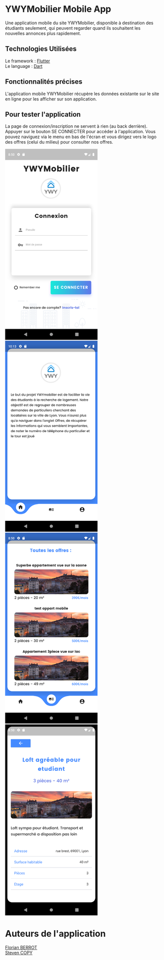 # YWYMobilier Mobile App

Une application mobile du site YWYMobilier, disponible à destination des étudiants seulement, qui peuvent regarder quand ils souhaitent les nouvelles annonces plus rapidement.

## Technologies Utilisées

Le framework : [Flutter](https://flutter.dev/)   
Le language : [Dart](https://dart.dev/)

## Fonctionnalités précises 

L'application mobile YWYMobilier récupère les données existante sur le site en ligne pour les afficher sur son application. 

##  Pour tester l'application 

La page de connexion/inscription ne servent à rien (au back derrière).
Appuyer sur le bouton SE CONNECTER pour accéder à l'application.
Vous pouvez naviguez via le menu en bas de l'écran et vous dirigez vers le logo des offres (celui du milieu) pour consulter nos offres.

<img src="Home.png" alt="Page de connexion" width="300"/><img src="Accueil.png" alt="Page d'accueil" width="300"/><img src="Offres.png" alt="Page des offres" width="300"/><img src="OffresDetails.png" alt="Détails d'une offre" width="300"/>

# Auteurs de l'application

[Florian BERROT](https://github.com/Flours06)  
[Steven COPY](https://github.com/theejkb)
